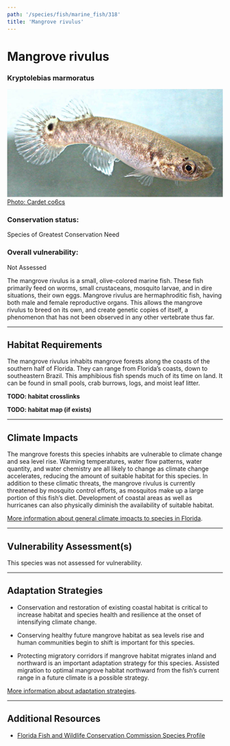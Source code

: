 ```yaml
---
path: '/species/fish/marine_fish/318'
title: 'Mangrove rivulus'
---
```


# Mangrove rivulus

### Kryptolebias marmoratus

<div id="TopSection">

<div class="header-photo"><img src="318.jpg" alt="Photo for Mangrove rivulus"/>
<figcaption><a href="https://commons.wikimedia.org/w/index.php?curid=23915173" target="_blank" rel="noopener noreferrer">Photo: Cardet co6cs</a></figcaption></div>

<div>

### Conservation status:

Species of Greatest Conservation Need

### Overall vulnerability:

Not Assessed

</div>
</div>

The mangrove rivulus is a small, olive-colored marine fish. These fish primarily feed on worms, small crustaceans, mosquito larvae, and in dire situations, their own eggs.  Mangrove rivulus are hermaphroditic fish, having both male and female reproductive organs. This allows the mangrove rivulus to breed on its own, and create genetic copies of itself, a phenomenon that has not been observed in any other vertebrate thus far.

<hr />

## Habitat Requirements



The mangrove rivulus inhabits mangrove forests along the coasts of the southern half of Florida. They can range from Florida’s coasts, down to southeastern Brazil. This amphibious fish spends much of its time on land. It can be found in small pools, crab burrows, logs, and moist leaf litter.

**TODO: habitat crosslinks**

**TODO: habitat map (if exists)**

<hr />

## Climate Impacts

The mangrove forests this species inhabits are vulnerable to climate change and sea level rise. Warming temperatures, water flow patterns, water quantity, and water chemistry are all likely to change as climate change accelerates, reducing the amount of suitable habitat for this species. In addition to these climatic threats, the mangrove rivulus is currently threatened by mosquito control efforts, as mosquitos make up a large portion of this fish’s diet. Development of coastal areas as well as hurricanes can also physically diminish the availability of suitable habitat.

[More information about general climate impacts to species in Florida](/impacts/species).



<hr />

## Vulnerability Assessment(s)

This species was not assessed for vulnerability.

<hr />

## Adaptation Strategies

- Conservation and restoration of existing coastal habitat is critical to increase habitat and species health and resilience at the onset of intensifying climate change.

- Conserving healthy future mangrove habitat as sea levels rise and human communities begin to shift is important for this species.

- Protecting migratory corridors if mangrove habitat migrates inland and northward is an important adaptation strategy for this species.  Assisted migration to optimal mangrove habitat northward from the fish’s current range in a future climate is a possible strategy.

[More information about adaptation strategies](/strategies).

<hr />


## Additional Resources

- [Florida Fish and Wildlife Conservation Commission Species Profile](https://myfwc.com/wildlifehabitats/profiles/saltwater/mangrove-rivulus/)
